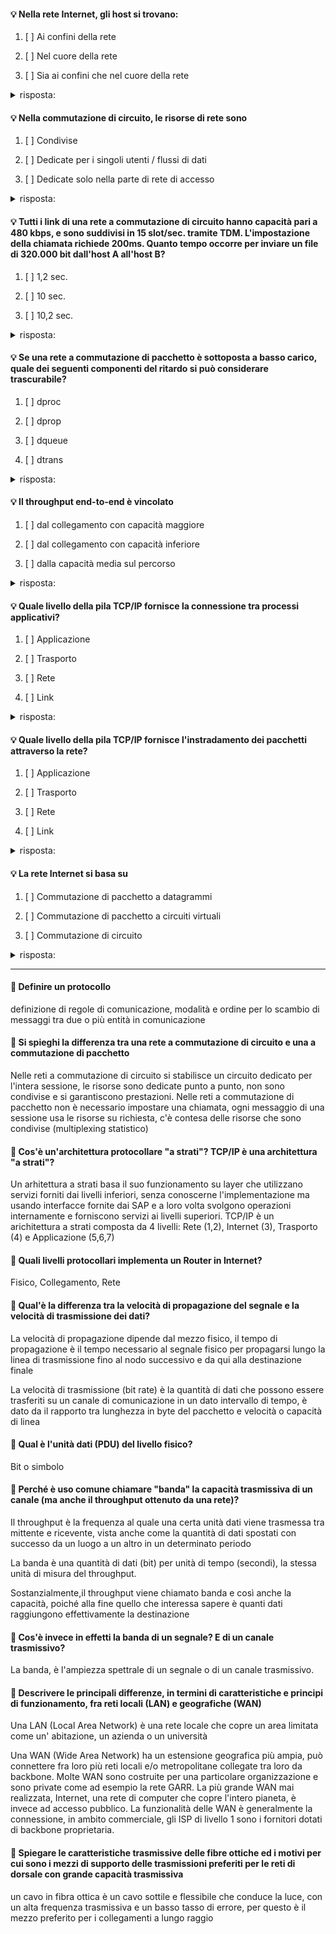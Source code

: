 #### 💡 Nella rete Internet, gli host si trovano:
1. [ ] Ai confini della rete

2. [ ] Nel cuore della rete

3. [ ] Sia ai confini che nel cuore della rete

<details><summary>risposta:</summary>
1
</details>

#### 💡 Nella commutazione di circuito, le risorse di rete sono
1. [ ] Condivise

2. [ ] Dedicate per i singoli utenti / flussi di dati
3. [ ] Dedicate solo nella parte di rete di accesso

<details><summary>risposta:</summary>
2
</details>

#### 💡 Tutti i link di una rete a commutazione di circuito hanno capacità pari a 480 kbps, e sono suddivisi in 15 slot/sec. tramite TDM. L'impostazione della chiamata richiede 200ms. Quanto tempo occorre per inviare un file di 320.000 bit dall'host A all'host B?
1. [ ] 1,2 sec.

2. [ ] 10 sec.
3. [ ] 10,2 sec.

<details><summary>risposta:</summary>
3
</details>

#### 💡 Se una rete a commutazione di pacchetto è sottoposta a basso carico, quale dei seguenti componenti del ritardo si può considerare trascurabile?
1. [ ] dproc

2. [ ] dprop
3. [ ] dqueue
4. [ ] dtrans

<details><summary>risposta:</summary>
3
</details>

#### 💡 Il throughput end-to-end è vincolato
1. [ ] dal collegamento con capacità maggiore

2. [ ] dal collegamento con capacità inferiore
3. [ ] dalla capacità media sul percorso

<details><summary>risposta:</summary>
2
</details>

#### 💡 Quale livello della pila TCP/IP fornisce la connessione tra processi applicativi?
1. [ ] Applicazione

2. [ ] Trasporto
3. [ ] Rete
4. [ ] Link

<details><summary>risposta:</summary>
2
</details>

#### 💡 Quale livello della pila TCP/IP fornisce l'instradamento dei pacchetti attraverso la rete?
1. [ ] Applicazione

2. [ ] Trasporto
3. [ ] Rete
4. [ ] Link

<details><summary>risposta:</summary>
3
</details>

#### 💡 La rete Internet si basa su
1. [ ] Commutazione di pacchetto a datagrammi

2. [ ] Commutazione di pacchetto a circuiti virtuali
3. [ ] Commutazione di circuito

<details><summary>risposta:</summary>
1
</details>

---

#### 📌 Definire un protocollo
definizione di regole di comunicazione, modalità e ordine per lo scambio di messaggi tra due o più entità in comunicazione

#### 📌 Si spieghi la differenza tra una rete a commutazione di circuito e una a commutazione di pacchetto
Nelle reti a commutazione di circuito si stabilisce un circuito dedicato per l'intera sessione, le risorse sono dedicate punto a punto, non sono condivise e si garantiscono prestazioni.
Nelle reti a commutazione di pacchetto non è necessario impostare una chiamata, ogni messaggio di una sessione usa le risorse su richiesta, c'è contesa delle risorse che sono condivise (multiplexing statistico)

#### 📌 Cos'è un'architettura protocollare "a strati"? TCP/IP è una architettura "a strati"?
Un arhitettura a strati basa il suo funzionamento su layer che utilizzano servizi forniti dai livelli inferiori, senza conoscerne l'implementazione ma usando interfacce fornite dai SAP e a loro volta svolgono operazioni internamente e forniscono servizi ai livelli superiori. TCP/IP è un arichitettura a strati composta da 4 livelli: Rete (1,2), Internet (3), Trasporto (4) e Applicazione (5,6,7)

#### 📌 Quali livelli protocollari implementa un Router in Internet?
Fisico, Collegamento, Rete

#### 📌 Qual'è la differenza tra la velocità di propagazione del segnale e la velocità di trasmissione dei dati?
La velocità di propagazione dipende dal mezzo fisico, il tempo di propagazione è il tempo necessario al segnale fisico per propagarsi lungo la linea di trasmissione fino al nodo successivo e da qui alla destinazione finale

La velocità di trasmissione (bit rate) è la quantità di dati che possono essere trasferiti su un canale di comunicazione in un dato intervallo di tempo, è dato da il rapporto tra lunghezza in byte del pacchetto e velocità o capacità di linea

#### 📌 Qual è l'unità dati (PDU) del livello fisico?
Bit o simbolo

#### 📌 Perché è uso comune chiamare "banda" la capacità trasmissiva di un canale (ma anche il throughput ottenuto da una rete)?

Il throughput è la frequenza al quale una certa unità dati viene trasmessa tra mittente e ricevente, vista anche come la quantità di dati spostati con successo da un luogo a un altro in un determinato periodo

La banda è una quantità di dati (bit) per unità di tempo (secondi), la stessa unità di misura del throughput. 

Sostanzialmente,il throughput viene chiamato banda e così anche la capacità, poiché alla fine quello che interessa sapere è quanti dati raggiungono effettivamente la destinazione

#### 📌 Cos'è invece in effetti la banda di un segnale? E di un canale trasmissivo?
La banda, è l'ampiezza spettrale di un segnale o di un canale trasmissivo.

#### 📌 Descrivere le principali differenze, in termini di caratteristiche e principi di funzionamento, fra reti locali (LAN) e geografiche (WAN)
Una LAN (Local Area Network) è una rete locale che copre un area limitata come un' abitazione, un azienda o un università

Una WAN (Wide Area Network) ha un estensione geografica più ampia, può connettere fra loro più reti locali e/o metropolitane collegate tra loro da backbone. Molte WAN sono costruite per una particolare organizzazione e sono private come ad esempio la rete GARR. La più grande WAN mai realizzata, Internet, una rete di computer che copre l'intero pianeta, è invece ad accesso pubblico. 
La funzionalità delle WAN è generalmente la connessione, in ambito commerciale, gli ISP di livello 1 sono i fornitori dotati di backbone proprietaria.

#### 📌 Spiegare le caratteristiche trasmissive delle fibre ottiche ed i motivi per cui sono i mezzi di supporto delle trasmissioni preferiti per le reti di dorsale con grande capacità trasmissiva
un cavo in fibra ottica è un cavo sottile e flessibile che conduce la luce, con un alta frequenza trasmissiva e un basso tasso di errore, per questo è il mezzo preferito per i collegamenti a lungo raggio 
